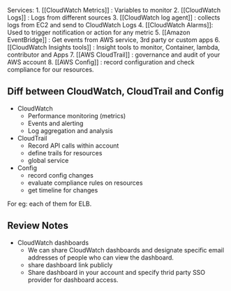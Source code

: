 
Services:
		1. [[CloudWatch Metrics]] : Variables to monitor
		2. [[CloudWatch Logs]] : Logs from different sources
		3. [[CloudWatch log agent]] : collects logs from EC2 and send to CloudWatch Logs
		4. [[CloudWatch Alarms]]: Used to trigger notification  or action for any metric 
		5. [[Amazon EventBridge]] : Get events from AWS service, 3rd party or custom apps
		6. [[CloudWatch Insights tools]] : Insight tools to monitor, Container, lambda, contributor and Apps
		7. [[AWS CloudTrail]] : governance and audit of your AWS account
		8. [[AWS Config]] : record configuration and check compliance for our resources. 


## Diff between CloudWatch, CloudTrail and Config

- CloudWatch 
	- Performance monitoring (metrics)
	- Events and alerting 
	- Log aggregation and analysis
- CloudTrail
	- Record API calls within account 
	- define trails for resources
	- global service 
- Config 
	- record config changes 
	- evaluate compliance rules on resources 
	- get timeline for changes

For eg: each of them for ELB.


## Review Notes
- CloudWatch dashboards
	- We can share CloudWatch dashboards and designate specific email addresses of people who can view the dashboard.
	- share dashboard link publicly 
	- Share dashboard in your account and specify thrid party SSO provider for dashboard access. 